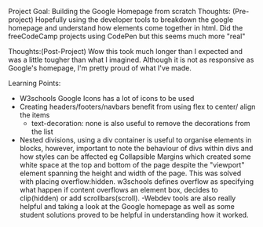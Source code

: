 Project Goal:
Building the Google Homepage from scratch
Thoughts: (Pre-project)
Hopefully using the developer tools to breakdown the google homepage
and understand how elements come together in html.
Did the freeCodeCamp projects using CodePen but this seems much more "real"

Thoughts:(Post-Project)
Wow this took much longer than I expected and was a little tougher than what I imagined. Although it is not as responsive as Google's homepage, I'm pretty proud of what I've made. 

Learning Points:
- W3schools Google Icons has a lot of icons to be used
- Creating headers/footers/navbars benefit from using flex to center/ align the items
    - text-decoration: none is also useful to remove the decorations from the list
- Nested divisions, using a div container is useful to organise elements in blocks, however, important to note the behaviour of divs within divs and how styles can be affected eg Collapsible Margins which created some white space at the top and bottom of the page despite the "viewport" element spanning the height and width of the page. This was solved with placing overflow:hidden. w3schools defines overflow as specifying what happen if content overflows an element box, decides to clip(hidden) or add scrollbars(scroll).
-Webdev tools are also really helpful and taking a look at the Google homepage as well as some student solutions proved to be helpful in understanding how it worked.